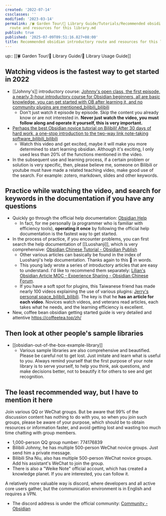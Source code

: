 ```yaml
---
created: '2022-07-14'
cssclasses: ''
modified: '2023-03-14'
permalink: /🍀 Garden Tour/🧰 Library Guide/Tutorials/Recommended obsidian introductory
  route and resources for this library.md
publish: true
published: '2025-07-09T09:51:16.827+08:00'
title: Recommended obsidian introductory route and resources for this library
---
```

up:: [[🍀 Garden Tour/🧰 Library Guide/🧰 Library Usage Guide]]

## Watching videos is the fastest way to get started in 2022

- [[Johnny's]] introductory course: [Johnny's open class, the first episode, a nearly 3-hour introductory course for Obsidian beginners, all are basic knowledge, you can get started with OB after learning it, and no community plugins are mentioned_bilibili_bilibili](https://www.bilibili.com/video/BV1i3411k7TQ?spm_id_from=333.337.search-card.all.click&vd_source=c16ee9cfb2023d2af8428dbfe604b72f)
	- Don't just watch it episode by episode. Skip the content you already know or are not interested in. **Never just watch the video, you must follow along and operate it yourself, this is very important.**
- [Perhaps the best Obsidian novice tutorial on Bilibili! After 30 days of hard work, a one-stop introduction to the two-way link note-taking software_bilibili_bilibili](https://www.bilibili.com/video/BV18a411r7mt?spm_id_from=333.337.search-card.all.click)
	- Watch this video and get excited, maybe it will make you more determined to start learning obsidian. Although it's exciting, I only used less than 20% of the functions mentioned in the video.
- In the subsequent use and learning process, if a certain problem or solution is very specific, then, please believe me, someone on Bilibili or youtube must have made a related teaching video, make good use of the search. For example: zotero, markdown, slides and other keywords.

## Practice while watching the video, and search for keywords in the documentation if you have any questions

- Quickly go through the official help documentation: [Obsidian Help](https://help.obsidian.md/)
	- In fact, for me personally (a programmer who is familiar with efficiency tools), **operating it once** by following the official help documentation is the fastest way to get started.
- In the process of practice, if you encounter problems, you can first search the help documentation of [[Luoshanji]], which is very comprehensive: [Obsidian Chinese Tutorial - Obsidian Publish](https://publish.obsidian.md/chinesehelp)
	- Other various articles can basically be found in the index of Luoshanji's help documentation. Thanks again to this 🐔 in words.
	- This young lady wrote a series of introductory articles that are easy to understand. I'd like to recommend them separately: [Lilian's Obsidian Article MOC - Experience Sharing - Obsidian Chinese Forum](https://forum-zh.obsidian.md/t/topic/324).
	- If you have a soft spot for plugins, this Taiwanese friend has made nearly 100 videos explaining the use of various plugins: [Jerry's personal space_bilibili_bilibili](https://space.bilibili.com/1119961064). The key is that he **has an article for each video**. Novices watch videos, and veterans read articles, each takes what he needs, and the learning efficiency is excellent.
- New, coffee bean obsidian getting started guide is very detailed and attentive https://coffeetea.top/zh/

## Then look at other people's sample libraries

- [[obsidian-out-of-the-box-example-library]]
	- Various sample libraries are also comprehensive and beautified. Please be careful not to get lost. Just imitate and learn what is useful to you. Always remind yourself that the first purpose of your note library is to serve yourself, to help you think, ask questions, and make decisions better, not to beautify it for others to see and get recognition.

## The least recommended way, but I have to mention it here

Join various QQ or WeChat groups. But be aware that 99% of the discussion content has nothing to do with you, so when you join such groups, please be aware of your purpose, which should be to obtain resources or information faster, and avoid getting lost and wasting too much time chatting with group members.

- 1,000-person QQ group number: 774176839
- Bilibili Johnny, he has multiple 500-person WeChat novice groups. Just send him a private message.
- Bilibili Sha Niu, also has multiple 500-person WeChat novice groups. Add his assistant's WeChat to join the group.
- There is also a "Weike Note" official account, which has created a knowledge planet. If you are interested, you can follow it.

A relatively more valuable way is discord, where developers and all active core users gather, but the communication environment is in English and requires a VPN.

- The discord address is under the official community: [Community - Obsidian](https://obsidian.md/community) 